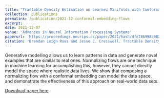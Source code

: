 ```yaml
---
title: "Tractable Density Estimation on Learned Manifolds with Conformal Embedding Flows"
collection: publications
permalink: /publication/2021-12-conformal-embedding-flows
excerpt: 
date: 2021-12-07
venue: 'Advances in Neural Information Processing Systems'
paperurl: 'https://proceedings.neurips.cc/paper/2021/hash/dfd786998e082758be12670d856df755-Abstract.html'
citation: 'Brendan Leigh Ross and Jesse C. Cresswell. Tractable Density Estimation on Learned Manifolds with Conformal Embedding Flows. In Advances in Neural Information Processing Systems, volume 34, 2021'
---
```

Generative modelling allows us to learn patterns in data and generate novel examples that are similar to real ones. Normalizing flows are one technique in machine learning for accomplishing this, however, they cannot directly model the space where realistic data lives. We show that composing a normalizing flow with a conformal embedding can model the data space, and demonstrate the effectiveness of this approach on real-world data sets.

[Download paper here](https://proceedings.neurips.cc/paper/2021/file/dfd786998e082758be12670d856df755-Paper.pdf)